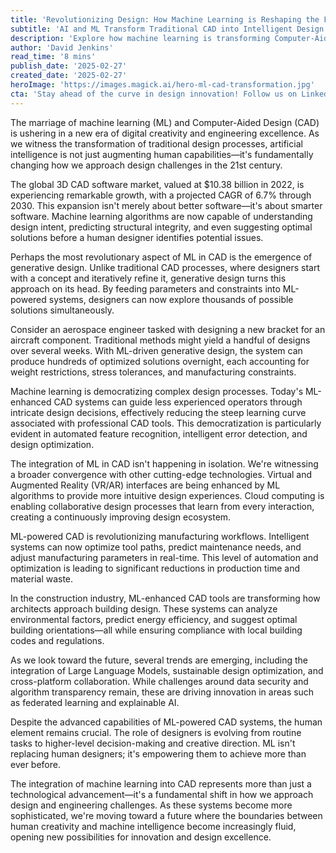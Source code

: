 ```yaml
---
title: 'Revolutionizing Design: How Machine Learning is Reshaping the Future of CAD'
subtitle: 'AI and ML Transform Traditional CAD into Intelligent Design Systems'
description: 'Explore how machine learning is transforming Computer-Aided Design, from generative design capabilities to automated optimization. Learn how AI is democratizing complex design processes and reshaping industries from manufacturing to architecture.'
author: 'David Jenkins'
read_time: '8 mins'
publish_date: '2025-02-27'
created_date: '2025-02-27'
heroImage: 'https://images.magick.ai/hero-ml-cad-transformation.jpg'
cta: 'Stay ahead of the curve in design innovation! Follow us on LinkedIn for the latest updates on how AI and machine learning are revolutionizing CAD technology.'
---
```


The marriage of machine learning (ML) and Computer-Aided Design (CAD) is ushering in a new era of digital creativity and engineering excellence. As we witness the transformation of traditional design processes, artificial intelligence is not just augmenting human capabilities—it's fundamentally changing how we approach design challenges in the 21st century.

The global 3D CAD software market, valued at $10.38 billion in 2022, is experiencing remarkable growth, with a projected CAGR of 6.7% through 2030. This expansion isn't merely about better software—it's about smarter software. Machine learning algorithms are now capable of understanding design intent, predicting structural integrity, and even suggesting optimal solutions before a human designer identifies potential issues.

Perhaps the most revolutionary aspect of ML in CAD is the emergence of generative design. Unlike traditional CAD processes, where designers start with a concept and iteratively refine it, generative design turns this approach on its head. By feeding parameters and constraints into ML-powered systems, designers can now explore thousands of possible solutions simultaneously.

Consider an aerospace engineer tasked with designing a new bracket for an aircraft component. Traditional methods might yield a handful of designs over several weeks. With ML-driven generative design, the system can produce hundreds of optimized solutions overnight, each accounting for weight restrictions, stress tolerances, and manufacturing constraints.

Machine learning is democratizing complex design processes. Today's ML-enhanced CAD systems can guide less experienced operators through intricate design decisions, effectively reducing the steep learning curve associated with professional CAD tools. This democratization is particularly evident in automated feature recognition, intelligent error detection, and design optimization.

The integration of ML in CAD isn't happening in isolation. We're witnessing a broader convergence with other cutting-edge technologies. Virtual and Augmented Reality (VR/AR) interfaces are being enhanced by ML algorithms to provide more intuitive design experiences. Cloud computing is enabling collaborative design processes that learn from every interaction, creating a continuously improving design ecosystem.

ML-powered CAD is revolutionizing manufacturing workflows. Intelligent systems can now optimize tool paths, predict maintenance needs, and adjust manufacturing parameters in real-time. This level of automation and optimization is leading to significant reductions in production time and material waste.

In the construction industry, ML-enhanced CAD tools are transforming how architects approach building design. These systems can analyze environmental factors, predict energy efficiency, and suggest optimal building orientations—all while ensuring compliance with local building codes and regulations.

As we look toward the future, several trends are emerging, including the integration of Large Language Models, sustainable design optimization, and cross-platform collaboration. While challenges around data security and algorithm transparency remain, these are driving innovation in areas such as federated learning and explainable AI.

Despite the advanced capabilities of ML-powered CAD systems, the human element remains crucial. The role of designers is evolving from routine tasks to higher-level decision-making and creative direction. ML isn't replacing human designers; it's empowering them to achieve more than ever before.

The integration of machine learning into CAD represents more than just a technological advancement—it's a fundamental shift in how we approach design and engineering challenges. As these systems become more sophisticated, we're moving toward a future where the boundaries between human creativity and machine intelligence become increasingly fluid, opening new possibilities for innovation and design excellence.